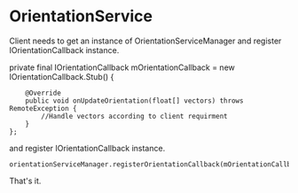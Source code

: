 # OrientationService

Client needs to get an instance of OrientationServiceManager and register IOrientationCallback instance.

  private final IOrientationCallback mOrientationCallback = new IOrientationCallback.Stub() {

        @Override
        public void onUpdateOrientation(float[] vectors) throws RemoteException {
            //Handle vectors according to client requirment
        }
    };
    
   and register IOrientationCallback instance.
  
    orientationServiceManager.registerOrientationCallback(mOrientationCallback.asBinder());
    
   That's it.
